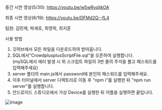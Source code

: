 중간 시연 영상(5/30): https://youtu.be/w5wRyqIjkOA

최종 시연 영상(6/19): https://youtu.be/DFMd2Q--fL4

팀원: 김민제, 박세호, 최영락, 최지훈

사용 방법

1. 깃허브에서 모든 파일을 다운로드하여 받아옵니다.
2. SQL에서"CrowdplusplusScriptFile.sql"을 오픈하여 실행합니다.<br>
(mySQL에서 에러 발생 시 위 스크립트 파일의 3번 줄의 주석을 풀고 패스워드를 입력해주세요)<br>
3. server 폴더의 main.js에서 password에 본인의 패스워드를 입력해주세요.
4. 이후 터미널에서 server 디렉토리로 이동 후 "npm i"를 실행한 뒤 "npm run server"를 실행합니다.
5. 안드로이드 스튜디오에서 가상 Device를 실행한 뒤 어플을 실행하면 끝입니다.


![image](https://github.com/Output-Of-The-Diagram/CrowdPP/assets/55120784/6425dcbc-4f6b-49d9-821d-8a26039baa36)
